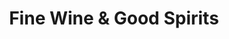 ---
title: "Fine Wine & Good Spirits"
url: /gilbertsville/fine-wine-und-good-spirits/
shop: Spirituosen
---
